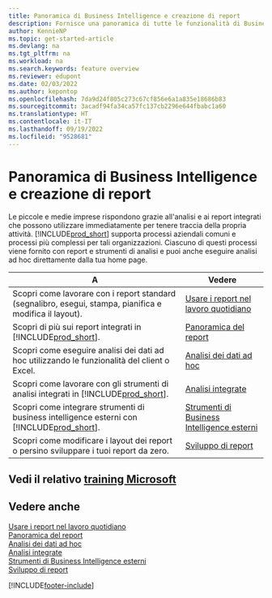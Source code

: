```yaml
---
title: Panoramica di Business Intelligence e creazione di report
description: Fornisce una panoramica di tutte le funzionalità di Business Intelligence e creazione di report supportate nel prodotto Business Central.
author: KennieNP
ms.topic: get-started-article
ms.devlang: na
ms.tgt_pltfrm: na
ms.workload: na
ms.search.keywords: feature overview
ms.reviewer: edupont
ms.date: 02/03/2022
ms.author: kepontop
ms.openlocfilehash: 7da9d24f805c273c67cf856e6a1a835e18686b83
ms.sourcegitcommit: 3acadf94fa34ca57fc137cb2296e644fbabc1a60
ms.translationtype: HT
ms.contentlocale: it-IT
ms.lasthandoff: 09/19/2022
ms.locfileid: "9528681"
---
```

# <a name="business-intelligence-and-reporting-overview"></a>Panoramica di Business Intelligence e creazione di report

Le piccole e medie imprese rispondono grazie all'analisi e ai report integrati che possono utilizzare immediatamente per tenere traccia della propria attività. [!INCLUDE[prod_short](includes/prod_short.md)] supporta processi aziendali comuni e processi più complessi per tali organizzazioni. Ciascuno di questi processi viene fornito con report e strumenti di analisi e puoi anche eseguire analisi ad hoc direttamente dalla tua home page.  

| A | Vedere |
| --- | --- |
| Scopri come lavorare con i report standard (segnalibro, esegui, stampa, pianifica e modifica il layout). | [Usare i report nel lavoro quotidiano](reports-use-reports.md) |
| Scopri di più sui report integrati in [!INCLUDE[prod_short](includes/prod_short.md)]. |[Panoramica del report](reports-available-reports.md)|
| Scopri come eseguire analisi dei dati ad hoc utilizzando le funzionalità del client o Excel. | [Analisi dei dati ad hoc](reports-adhoc-analysis.md) |
| Scopri come lavorare con gli strumenti di analisi integrati in [!INCLUDE[prod_short](includes/prod_short.md)].| [Analisi integrate](reports-built-in-analytics.md) |
| Scopri come integrare strumenti di business intelligence esterni con [!INCLUDE[prod_short](includes/prod_short.md)].| [Strumenti di Business Intelligence esterni](reports-external-analysis.md) |
|Scopri come modificare i layout dei report o persino sviluppare i tuoi report da zero. |[Sviluppo di report](reports-develop-reports.md)|

## <a name="see-related-microsoft-training"></a>Vedi il relativo [training Microsoft](/training/paths/setup-reporting-dynamics-365-business-central/)

## <a name="see-also"></a>Vedere anche

[Usare i report nel lavoro quotidiano](reports-use-reports.md)  
[Panoramica del report](reports-available-reports.md)  
[Analisi dei dati ad hoc](reports-adhoc-analysis.md)  
[Analisi integrate](reports-built-in-analytics.md)  
[Strumenti di Business Intelligence esterni](reports-external-analysis.md)  
[Sviluppo di report](reports-develop-reports.md)  


[!INCLUDE[footer-include](includes/footer-banner.md)]
